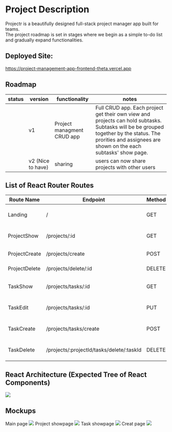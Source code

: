 # Project Description

Projectr is a beautifully designed full-stack project manager app built for teams. <br>
The project roadmap is set in stages where we begin as a simple to-do list and gradually expand functionalities.<br>

## Deployed Site:
https://project-management-app-frontend-theta.vercel.app

## Roadmap

| status | version | functionality         | notes                                                                               |
| ------ | ------- | --------------------- | ----------------------------------------------------------------------------------- |
|        | v1      | Project managment CRUD app  | Full CRUD app. Each project get their own view and projects can hold subtasks. Subtasks will be be grouped together by the status. The prorities and assignees are shown on the each subtasks' show page. |
|        | v2 (Nice to have)| sharing               | users can now share projects with other users                                       |


## List of React Router Routes

| Route Name | Endpoint | Method | Description | 
|------------|----------|--------|-------------|
| Landing | / | GET | Renders all projects on a page|
| ProjectShow | /projects/:id | GET | Renders a project and its subtasks|
| ProjectCreate | /projects/create | POST | Creates a project |
| ProjectDelete | /projects/delete/:id | DELETE | Deletes a project |
| TaskShow | /projects/tasks/:id | GET | Renders a project subtask|
| TaskEdit | /projects/tasks/:id | PUT | Updates a project subtask|
| TaskCreate | /projects/tasks/create | POST | Creates a project subtask|
| TaskDelete | /projects/:projectId/tasks/delete/:taskId | DELETE | Deletes a project subtask|



## React Architecture (Expected Tree of React Components)
<img src="https://i.imgur.com/PPCL1tC.png"></img>


## Mockups
Main page
<img src="https://i.imgur.com/UGo81Dh.png"></img>
Project showpage
<img src="https://i.imgur.com/Zqeuhuh.png"><img>
Task showpage
<img src="https://i.imgur.com/umR3ZGc.png"><img>
Creat page
<img src="https://i.imgur.com/MpcYrwK.png"><img>